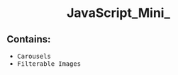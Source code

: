 <h1 align="center">JavaScript_Mini_</h1>
<h2>Contains:</h2>
<ul>
  <li><kbd>Carousels</kbd></li>
  <li><kbd>Filterable Images</kbd></li>
</ul>
